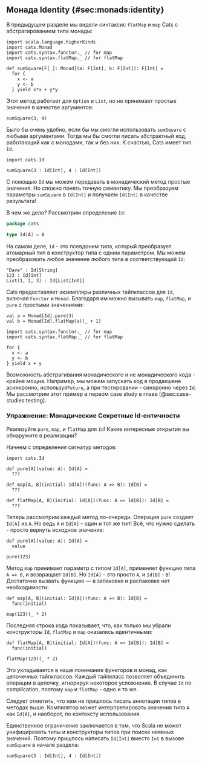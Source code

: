 ## Монада Identity {#sec:monads:identity}

В предыдущем разделе мы видели синтаксис `flatMap` и `map` Cats
c абстрагированием типа монады:

```tut:book:silent
import scala.language.higherKinds
import cats.Monad
import cats.syntax.functor._ // for map
import cats.syntax.flatMap._ // for flatMap

def sumSquare[F[_]: Monad](a: F[Int], b: F[Int]): F[Int] =
  for {
    x <- a
    y <- b
  } yield x*x + y*y
```

Этот метод работает для `Option` и `List`,
но не принимает простые значения в качестве аргументов:

```tut:book:fail
sumSquare(3, 4)
```

Было бы очень удобно, если бы мы cмогли использовать `sumSquare`
с любыми аргументами.
Тогда мы бы смогли писать абстрактный код, работающий как с монадами, так и без них.
К счастью, Cats имеет тип `Id`.

```tut:book:silent
import cats.Id
```

```tut:book
sumSquare(3 : Id[Int], 4 : Id[Int])
```

С помощью `Id` мы можем передавать в монадический метод простые значения.
Но сложно понять точную семантику.
Мы преобразуем параметры `sumSquare` в `Id[Int]`
и получаем `Id[Int]` в качестве результата!

В чем же дело? Рассмотрим определение `Id`:

```scala
package cats

type Id[A] = A
```

На самом деле, `Id` - это псевдоним типа,
который преобразует атомарный тип в конструктор типа с одним параметром.
Мы можем преобразовать любое значение любого типа в соответствующий `Id`:

```tut:book
"Dave" : Id[String]
123 : Id[Int]
List(1, 2, 3) : Id[List[Int]]
```

Cats предоставляет экземпляры различных тайпклассов для `Id`,
включая `Functor` и `Monad`.
Благодаря им можно вызывать `map`, `flatMap`, и `pure`
с простыми значениями:

```tut:book
val a = Monad[Id].pure(3)
val b = Monad[Id].flatMap(a)(_ + 1)
```

```tut:book:silent
import cats.syntax.functor._ // for map
import cats.syntax.flatMap._ // for flatMap
```

```tut:book
for {
  x <- a
  y <- b
} yield x + y
```

Возможность абстрагивания монадического и не монадического кода - 
крайне мощна.
Например,
мы можем запускать код в продакшене асинхронно, используя`Future`,
а при тестировании - синхронно через `Id`.
Мы рассмотрим этот пример в первом case study
в главе [@sec:case-studies:testing].

### Упражнение: Монадические Секретные Id-ентичности

Реализуйте `pure`, `map`, и `flatMap` для `Id`!
Какие интересные открытия вы обнаружите в реализации?

<div class="solution">
Начнем с определения сигнатур методов:

```tut:book:silent
import cats.Id

def pure[A](value: A): Id[A] =
  ???

def map[A, B](initial: Id[A])(func: A => B): Id[B] =
  ???

def flatMap[A, B](initial: Id[A])(func: A => Id[B]): Id[B] =
  ???
```

Теперь рассмотрим каждый метод по-очереди.
Операция `pure` создает `Id[A]` из `A`.
Но ведь `A` и `Id[A]` - один и тот же тип!
Всё, что нужно сделать - просто вернуть исходное значение:

```tut:book:silent
def pure[A](value: A): Id[A] =
  value
```

```tut:book
pure(123)
```

Метод `map` принимает параметр с типом `Id[A]`,
применяет функцию типа `A => B`, и возвращает `Id[B]`.
Но `Id[A]` - это просто `A`, и `Id[B]` - `B`!
Достаточно вызвать функцию — в запаковке и распаковке нет необходимости:

```tut:book:silent
def map[A, B](initial: Id[A])(func: A => B): Id[B] =
  func(initial)
```

```tut:book
map(123)(_ * 2)
```

Последняя строка кода показывает,
что, как только мы убрали конструкторы `Id`,
`flatMap` и `map` оказались идентичными:

```tut:book
def flatMap[A, B](initial: Id[A])(func: A => Id[B]): Id[B] =
  func(initial)
```

```tut:book
flatMap(123)(_ * 2)
```

Это укладывается в наше понимание функторов и монад,
как цепочечных тайпклассов.
Каждый тайпкласс позволяет объединить операции в цепочку,
игнорируя некоторое усложнение.
В случае `Id` no complication,
поэтому `map` и `flatMap` - одно и то же.

Следует отметить, что нам не пришлось писать аннотации типов
в методах выше.
Компилятор может интерпретировать значения типа `A` как `Id[A]`, и наоборот,
по контексту использования.

Единственное ограничение заключается в том, что Scala не может унифицировать
типы и конструкторы типов при поиске неявных значений.
Поэтому пришлось написать `Id[Int]` вместо `Int`
в вызове `sumSquare` в начале раздела:

```tut:book:silent
sumSquare(3 : Id[Int], 4 : Id[Int])
```
</div>
